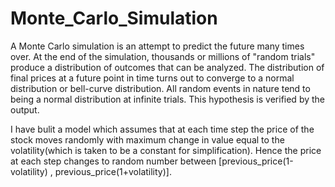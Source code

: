 # Monte_Carlo_Simulation

A Monte Carlo simulation is an attempt to predict the future many times over. At the end of the simulation, thousands or millions of "random trials" produce a distribution of outcomes that can be analyzed.
The distribution of final prices at a future point in time turns out to converge to a normal distribution or bell-curve distribution. All random events in nature tend to being a normal distribution at infinite trials.
This hypothesis is verified by the output.

I have bulit a model which assumes that at each time step the price of the stock moves randomly with maximum change in value equal to the volatility(which is taken to be a constant for simplification). Hence the price at each step changes to random number between [previous_price(1-volatility) , previous_price(1+volatility)].

